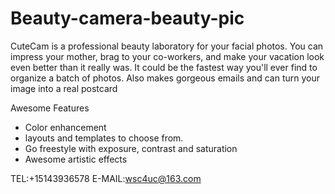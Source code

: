 # Beauty-camera-beauty-pic

CuteCam is a professional beauty laboratory for your facial photos. You can impress your mother, brag to your co-workers, and make your vacation look even better than it really was.
It could be the fastest way you'll ever find to organize a batch of photos. Also makes gorgeous emails and can turn your image into a real postcard

Awesome Features
* Color enhancement
* layouts and templates to choose from.
* Go freestyle with exposure, contrast and saturation
* Awesome artistic effects

TEL:+15143936578
E-MAIL:wsc4uc@163.com
